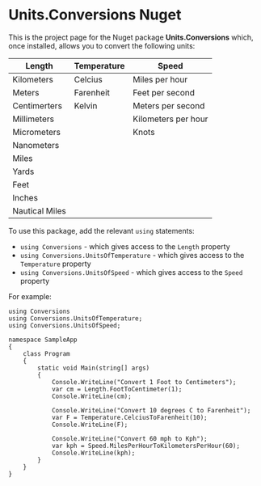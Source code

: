 # Units.Conversions Nuget
This is the project page for the Nuget package **Units.Conversions** which, once installed, allows you to convert the following units:

| Length      |  Temperature    | Speed               |
| ----------- | --------------- | ------------------- |
| Kilometers  | Celcius         | Miles per hour      |
| Meters      | Farenheit       | Feet per second     |
| Centimerters| Kelvin          | Meters per second   |
| Millimeters |                 | Kilometers per hour |
| Micrometers |                 | Knots               |
| Nanometers  |
| Miles       |
| Yards       |
| Feet        |
| Inches      |
| Nautical Miles|

To use this package, add the relevant `using` statements:
* `using Conversions` - which gives access to the `Length` property
* `using Conversions.UnitsOfTemperature` - which gives access to the `Temperature` property
* `using Conversions.UnitsOfSpeed` - which gives access to the `Speed` property

For example:
```
using Conversions
using Conversions.UnitsOfTemperature;
using Conversions.UnitsOfSpeed;

namespace SampleApp
{
    class Program
    {
        static void Main(string[] args)
        {
            Console.WriteLine("Convert 1 Foot to Centimeters");
            var cm = Length.FootToCentimeter(1);
            Console.WriteLine(cm);

            Console.WriteLine("Convert 10 degrees C to Farenheit");
            var F = Temperature.CelciusToFarenheit(10);
            Console.WriteLine(F);
            
            Console.WriteLine("Convert 60 mph to Kph");
            var kph = Speed.MilesPerHourToKilometersPerHour(60);
            Console.WriteLine(kph);
        }
    }
}
```